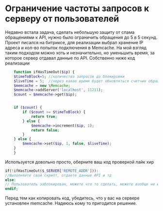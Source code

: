 # Ограничение частоты запросов к серверу от пользователей

Недавно встала задача, сделать небольшую защиту от спама обращениями к API,
нужно было ограничить обращения до 5 в 5 секунд.
Проект писался на битриксе, для реализации выбрал хранение IP адреса и кол-во попыток подключения в Memcache.
На мой взгляд таким подходом можно хоть и незначительно, но уменьшить время,
за которое сервер отдавал данные по API.
Собственно ниже код реализации
```php
    function ifHasTimeOut($ip) {
    $timeToBlock=5; //количество запросов до блокировки
    $liveTime = 5;  //через какое время будет обновляться счетчик обращений (в секундах)
    $memcache = new \Memcache; 
    $memcache->addServer('localhost', 11211);
    $count = $memcache->get($ip);


    if ($count) {
        if ($count >= $timeToBlock) {
            return true;
        } else {
            $memcache->increment($ip, 1);
            return false;
        }
    } else {
        $memcache->set($ip, 1, false, $liveTime);
    }
    }
```

Используется довольно просто, оберните ваш код проверкой лайк хир
```php
if(!ifHasTimeOut($_SERVER['REMOTE_ADDR'])):
//Выполняете свой скрипт, отдаете данные API и тд
else:
// Пользователь заблокирован, можете что то сделать, можете вообще не юзать else
endif;
```
Перед тем как копировать код, убедитесь, что у вас на сервере установлен memcache.
Надеюсь кому то пригодится решение.
